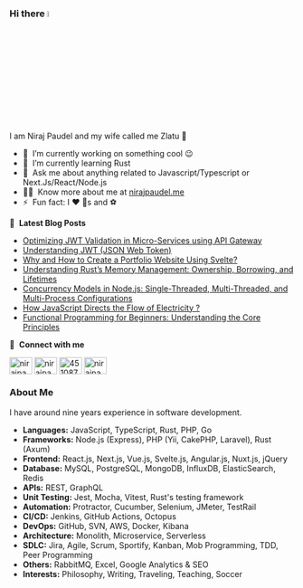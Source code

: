 ### Hi there <a href="https://nirajpaudel.me/"><img src="https://media.giphy.com/media/hvRJCLFzcasrR4ia7z/giphy.gif" width="5%"></a>
I am Niraj Paudel and my wife called me Zlatu :rofl:

- 🔭 &nbsp;I’m currently working on something cool :wink:
- 🌱 &nbsp;I’m currently learning Rust
- 💬 &nbsp;Ask me about anything related to Javascript/Typescript or Next.Js/React/Node.js
- 👨‍💻 &nbsp;Know more about me at [nirajpaudel.me](https://www.nirajpaudel.me)
- ⚡ &nbsp;Fun fact: I :heart: :dog:s and :soccer:

📕 &nbsp;**Latest Blog Posts**
<!-- BLOG-POST-LIST:START -->
- [Optimizing JWT Validation in Micro-Services using API Gateway](https://www.linkedin.com/posts/itsmenirajpaudel_jwt-apiabrgateway-microservices-activity-7210939369182887936-V6J_?utm_source=share&utm_medium=member_desktop)
- [Understanding JWT (JSON Web Token)](https://www.linkedin.com/posts/itsmenirajpaudel_backenddevelopment-jwt-cryptographicprinciples-activity-7206252151155675136-dGYs?utm_source=share&utm_medium=member_desktop)
- [Why and How to Create a Portfolio Website Using Svelte?](https://medium.com/@nirajpaudel/why-and-how-to-create-a-portfolio-website-using-svelte-465daff4ebf3)
- [Understanding Rust’s Memory Management: Ownership, Borrowing, and Lifetimes](https://www.linkedin.com/pulse/understanding-rusts-memory-management-ownership-borrowing-paudel-izwhc/?trackingId=0ZfPiPOlTeWB6TfVml2Yzw%3D%3D)
- [Concurrency Models in Node.js: Single-Threaded, Multi-Threaded, and Multi-Process Configurations](https://medium.com/@nirajpaudel/concurrency-models-in-node-js-single-threaded-multi-threaded-and-multi-process-configurations-0080488a1c0b)
- [How JavaScript Directs the Flow of Electricity ?](https://www.linkedin.com/pulse/how-javascript-directs-flow-electricity-niraj-paudel-apfrc/)
- [Functional Programming for Beginners: Understanding the Core Principles](https://medium.com/@nirajpaudel/functional-programming-for-beginners-understanding-the-core-principles-fa8df00966f7)
<!-- BLOG-POST-LIST:END -->

🔗 &nbsp;**Connect with me**
<p align="left">
<a href="https://x.com/NirajPaudel62" target="blank"><img align="center" src="https://raw.githubusercontent.com/rahuldkjain/github-profile-readme-generator/master/src/images/icons/Social/twitter.svg" alt="nirajpaudel" height="30" width="40" /></a>
<a href="https://x.com/NirajPaudel62" target="blank"><img align="center" src="https://raw.githubusercontent.com/rahuldkjain/github-profile-readme-generator/master/src/images/icons/Social/linked-in-alt.svg" alt="nirajpaudel" height="30" width="40" /></a>
<a href="https://stackoverflow.com/users/4510870/nirazlatu" target="blank"><img align="center" src="https://raw.githubusercontent.com/rahuldkjain/github-profile-readme-generator/master/src/images/icons/Social/stack-overflow.svg" alt="4510870" height="30" width="40" /></a>
<a href="https://www.instagram.com/nirazlatu" target="blank"><img align="center" src="https://raw.githubusercontent.com/rahuldkjain/github-profile-readme-generator/master/src/images/icons/Social/instagram.svg" alt="nirajpaudel" height="30" width="40" /></a>

### About Me
I have around nine years experience in software development. 

- **Languages:** JavaScript, TypeScript, Rust, PHP, Go
- **Frameworks:** Node.js (Express), PHP (Yii, CakePHP, Laravel), Rust (Axum)
- **Frontend:** React.js, Next.js, Vue.js, Svelte.js, Angular.js, Nuxt.js, jQuery
- **Database:** MySQL, PostgreSQL, MongoDB, InfluxDB, ElasticSearch, Redis
- **APIs:** REST, GraphQL
- **Unit Testing:** Jest, Mocha, Vitest, Rust's testing framework
- **Automation:** Protractor, Cucumber, Selenium, JMeter, TestRail
- **CI/CD:** Jenkins, GitHub Actions, Octopus
- **DevOps:** GitHub, SVN, AWS, Docker, Kibana
- **Architecture:** Monolith, Microservice, Serverless
- **SDLC:** Jira, Agile, Scrum, Sportify, Kanban, Mob Programming, TDD, Peer Programming
- **Others:** RabbitMQ, Excel, Google Analytics & SEO
- **Interests:** Philosophy, Writing, Traveling, Teaching, Soccer
